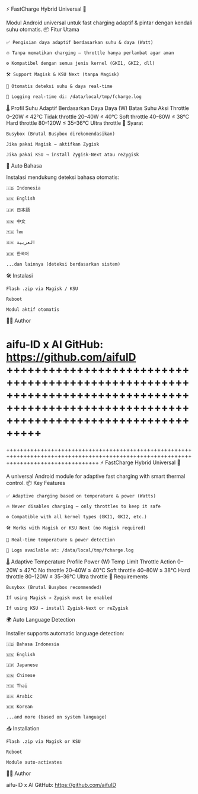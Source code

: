 ⚡ FastCharge Hybrid Universal 🔋

Modul Android universal untuk fast charging adaptif & pintar dengan kendali suhu otomatis.
📦 Fitur Utama

    ✅ Pengisian daya adaptif berdasarkan suhu & daya (Watt)

    🔥 Tanpa mematikan charging — throttle hanya perlambat agar aman

    ⚙️ Kompatibel dengan semua jenis kernel (GKI1, GKI2, dll)

    🛠️ Support Magisk & KSU Next (tanpa Magisk)

    🧠 Otomatis deteksi suhu & daya real-time

    🧾 Logging real-time di: /data/local/tmp/fcharge.log

🌡️ Profil Suhu Adaptif Berdasarkan Daya
Daya (W)	Batas Suhu	Aksi Throttle
0–20W	≤ 42°C	Tidak throttle
20–40W	≤ 40°C	Soft throttle
40–80W	≤ 38°C	Hard throttle
80–120W	≤ 35–36°C	Ultra throttle
🔧 Syarat

    Busybox (Brutal Busybox direkomendasikan)

    Jika pakai Magisk → aktifkan Zygisk

    Jika pakai KSU → install Zygisk-Next atau reZygisk

🧠 Auto Bahasa

Instalasi mendukung deteksi bahasa otomatis:

    🇮🇩 Indonesia

    🇺🇸 English

    🇯🇵 日本語

    🇨🇳 中文

    🇹🇭 ไทย

    🇸🇦 العربية

    🇰🇷 한국어

    ...dan lainnya (deteksi berdasarkan sistem)

🛠️ Instalasi

    Flash .zip via Magisk / KSU

    Reboot

    Modul aktif otomatis

👨‍💻 Author

aifu-ID x AI
GitHub: https://github.com/aifuID
+++++++++++++++++++++++++++++++++++++++++++++++++++++++++++++++++++++++++++++++++++++++++++++++++++++++++++++++++++++++++++++++++++++++
=======================================================================================================================================
+++++++++++++++++++++++++++++++++++++++++++++++++++++++++++++++++++++++++++++++++++++++++++++++++++++++++++++++++++++++++++++++++++++++
⚡ FastCharge Hybrid Universal 🔋

A universal Android module for adaptive fast charging with smart thermal control.
📦 Key Features

    ✅ Adaptive charging based on temperature & power (Watts)

    🔥 Never disables charging — only throttles to keep it safe

    ⚙️ Compatible with all kernel types (GKI1, GKI2, etc.)

    🛠️ Works with Magisk or KSU Next (no Magisk required)

    🧠 Real-time temperature & power detection

    🧾 Logs available at: /data/local/tmp/fcharge.log

🌡️ Adaptive Temperature Profile
Power (W)	Temp Limit	Throttle Action
0–20W	≤ 42°C	No throttle
20–40W	≤ 40°C	Soft throttle
40–80W	≤ 38°C	Hard throttle
80–120W	≤ 35–36°C	Ultra throttle
🔧 Requirements

    Busybox (Brutal Busybox recommended)

    If using Magisk → Zygisk must be enabled

    If using KSU → install Zygisk-Next or reZygisk

🌍 Auto Language Detection

Installer supports automatic language detection:

    🇮🇩 Bahasa Indonesia

    🇺🇸 English

    🇯🇵 Japanese

    🇨🇳 Chinese

    🇹🇭 Thai

    🇸🇦 Arabic

    🇰🇷 Korean

    ...and more (based on system language)

📥 Installation

    Flash .zip via Magisk or KSU

    Reboot

    Module auto-activates

👨‍💻 Author

aifu-ID x AI
GitHub: https://github.com/aifuID
